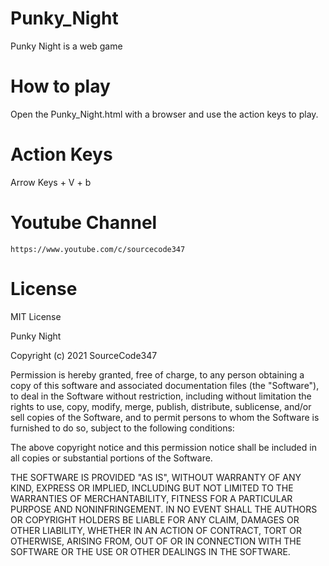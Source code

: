 # Punky_Night
Punky Night is a web game 

# How to play

Open the Punky_Night.html with a browser
and use the action keys to play.

# Action Keys
Arrow Keys + V + b

# Youtube Channel

    https://www.youtube.com/c/sourcecode347

# License

MIT License

Punky Night

Copyright (c) 2021 SourceCode347

Permission is hereby granted, free of charge, to any person obtaining a copy
of this software and associated documentation files (the "Software"), to deal
in the Software without restriction, including without limitation the rights
to use, copy, modify, merge, publish, distribute, sublicense, and/or sell
copies of the Software, and to permit persons to whom the Software is
furnished to do so, subject to the following conditions:

The above copyright notice and this permission notice shall be included in all
copies or substantial portions of the Software.

THE SOFTWARE IS PROVIDED "AS IS", WITHOUT WARRANTY OF ANY KIND, EXPRESS OR
IMPLIED, INCLUDING BUT NOT LIMITED TO THE WARRANTIES OF MERCHANTABILITY,
FITNESS FOR A PARTICULAR PURPOSE AND NONINFRINGEMENT. IN NO EVENT SHALL THE
AUTHORS OR COPYRIGHT HOLDERS BE LIABLE FOR ANY CLAIM, DAMAGES OR OTHER
LIABILITY, WHETHER IN AN ACTION OF CONTRACT, TORT OR OTHERWISE, ARISING FROM,
OUT OF OR IN CONNECTION WITH THE SOFTWARE OR THE USE OR OTHER DEALINGS IN THE
SOFTWARE.
